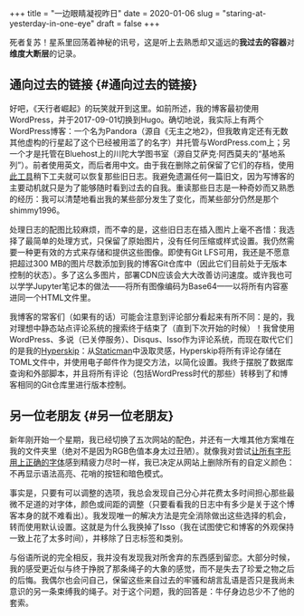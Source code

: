 +++
title = "一边眼睛凝视昨日"
date = 2020-01-06
slug = "staring-at-yesterday-in-one-eye"
draft = false
+++

死者复苏！星系里回荡着神秘的讯号，这是听上去熟悉却又遥远的**我过去的容器**对**维度大断层**的记录。


## 通向过去的链接 {#通向过去的链接}

好吧，《天行者崛起》的玩笑就开到这里。如前所述，我的博客最初使用WordPress，并于2017-09-01切换到Hugo。确切地说，我实际上有两个WordPress博客：一个名为Pandora（源自《无主之地2》，但我敢肯定还有无数其他虚构的行星起了这个已经被用滥了的名字）并托管与WordPress.com上；另一个才是托管在Bluehost上的川陀大学图书室（源自艾萨克·阿西莫夫的“基地系列”）。前者使用英文，而后者用中文。由于我在删除之前保留了它们的存档，使用[此工具](https://github.com/SchumacherFM/wordpress-to-hugo-exporter)稍下工夫就可以恢复那些旧日志。我避免遗漏任何一篇旧文，因为写博客的主要动机就只是为了能够随时看到过去的自我。重读那些日志是一种奇妙而又熟悉的经历：我可以清楚地看出我的某些部分发生了变化，而某些部分仍然是那个shimmy1996。

处理日志的配图比较麻烦，而不幸的是，这些旧日志在插入图片上毫不吝惜：我选择了最简单的处理方式，只保留了原始图片，没有任何压缩或样式设置。我仍然需要一种更有效的方式来存储和提供这些图像。即使有Git LFS可用，我还是不愿意把超过300 MB的图片尽数添加到我的博客Git仓库中（因此它们目前处于无版本控制的状态）。多了这么多图片，部署CDN应该会大大改善访问速度。或许我也可以学学Jupyter笔记本的做法——将所有图像编码为Base64——以将所有内容塞进同一个HTML文件里。

我博客的常客们（如果有的话）可能会注意到评论部分看起来有所不同：是的，我对理想中静态站点评论系统的搜索终于结束了（直到下次开始的时候）！我曾使用WordPress、多说（已关停服务）、Disqus、Isso作为评论系统，而现在取代它们的是我的[Hyperskip](https://git.shimmy1996.com/hugo-hyperskip)：从[Staticman](https://staticman.net/)中汲取灵感，Hyperskip将所有评论存储在TOML文件中，并使用电子邮件作为提交方法，以简化设置。我终于摆脱了数据库查询和外部脚本，并且将所有评论（包括WordPress时代的那些）转移到了和博客相同的Git仓库里进行版本控制。


## 另一位老朋友 {#另一位老朋友}

新年刚开始一个星期，我已经切换了五次网站的配色，并还有一大堆其他方案堆在我的文件夹里（绝对不是因为RGB色值本身太过丑陋）。就像我对尝试[让所有字形用上正确的字体](/zh/posts/2019-12-01-fun-with-fonts-on-the-web/)感到精疲力尽时一样，我已决定从网站上删除所有的自定义颜色：不再显示语法高亮、花哨的按钮和暗色模式。

事实是，只要有可以调整的选项，我总会发现自己分心并花费太多时间担心那些最微不足道的对字体，颜色或间距的调整（只要看看我的日志中有多少是关于这个博客本身的就不难看出）。我发现唯一的解决方法是完全消除做出这些选择的机会，转而使用默认设置。这就是为什么我换掉了Isso（我在试图使它和博客的外观保持一致上花了太多时间），并移除了日志标签和类别。

与俗语所说的完全相反，我并没有发现我对所舍弃的东西感到留恋。大部分时候，我的感受更近似与终于挣脱了那条绳子的大象的感觉，而不是失去了珍爱之物之后的后悔。我偶尔也会问自己，保留这些来自过去的牢骚和胡言乱语是否只是我尚未意识的另一条束缚我的绳子。对于这个问题，我的回答是：牛仔身边总少不了他的套索。
